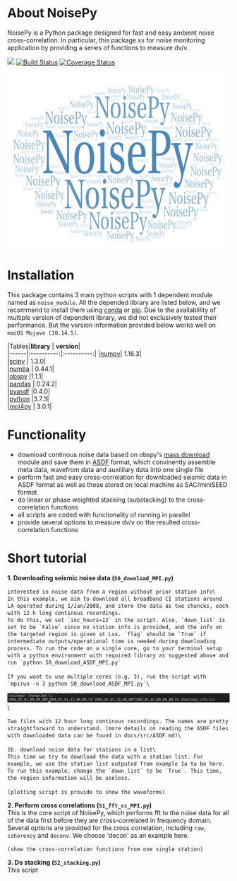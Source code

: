 # About NoisePy
NoisePy is a Python package designed for fast and easy ambient noise cross-correlation. In particular, this package xx for noise monitoring application by providing a series of functions to measure dv/v. 

[![](https://img.shields.io/badge/docs-latest-blue.svg)](https://github.come/mdenolle/NoisPy/latest) [![Build Status](https://travis-ci.org/mdenolle/Noise.jl.svg?branch=master)](https://travis-ci.org/mdenolle/NoisePy) [![Coverage Status](https://coveralls.io/repos/github/mdenolle/Noise.jl/badge.svg?branch=master)](https://coveralls.io/github/mdenolle/NoisePy?branch=master)

<img src="/docs/src/logo.png" width="800" height="400">
 
# Installation
This package contains 3 main python scripts with 1 dependent module named as `noise_module`. All the depended library are listed below, and we recommend to install them using [conda](https://docs.conda.io/en/latest/) or [pip](https://pypi.org/project/pip/). Due to the availablility of multiple version of dependent library, we did not exclusively tested their performance. But the version information provided below works well on `macOS Mojave (10.14.5)`. 

  |Tables|**library** | **version**|\
  |------|:----------:|:----------:|
  |[numpy](https://numpy.org/)|  1.16.3|\
  |[scipy](https://www.scipy.org/) | 1.3.0|\
  |[numba](https://devblogs.nvidia.com/numba-python-cuda-acceleration/) | 0.44.1|\
  |[obspy](https://github.com/obspy/obspy/wiki) |1.1.1|\
  |[pandas](https://pandas.pydata.org/) | 0.24.2|\
  |[pyasdf](http://seismicdata.github.io/pyasdf/) |0.4.0|\
  |[python](https://www.python.org/) |3.7.3|\
  |[mpi4py](https://mpi4py.readthedocs.io/en/stable/) | 3.0.1|


# Functionality
* download continous noise data based on obspy's [mass download](https://docs.obspy.org/packages/autogen/obspy.clients.fdsn.mass_downloader.html) module and save them in [ASDF](https://asdf-definition.readthedocs.io/en/latest/) format, which convinently assemble meta data, wavefrom data and auxililary data into one single file
* perform fast and easy cross-correlation for downloaded seismic data in ASDF format as 
well as those stored on local machine as SAC/miniSEED format
* do linear or phase weighted stacking (substacking) to the cross-correlation functions 
* all scripts are coded with functionality of running in parallel
* provide several options to measure dv/v on the resulted cross-correlation functions

# Short tutorial
**1. Downloading seismic noise data (`S0_download_MPI.py`)**

    interested in noise data from a region without prior station info\
    In this example, we aim to download all broadband CI stations around LA operated during 1/Jan/2008, and store the data as two chuncks, each with 12 h long continous recordings.  
    To do this, we set `inc_hours=12` in the script. Also, `down_list` is set to be `False` since no station info is provided, and the info on the targeted region is given at Lxx. `flag` should be `True` if intermediate outputs/operational time is needed during downloading process. To run the code on a single core, go to your terminal setup with a python environment with required library as suggested above and run `python S0_download_ASDF_MPI.py`  

    If you want to use multiple cores (e.g, 3), run the script with `mpirun -n 3 python S0_download_ASDF_MPI.py`\

![downloaded data](/docs/src/downloaded.png)\

    Two files with 12 hour long continous recordings. The names are pretty straightforward to understand. (more details on reading the ASDF files with downloaded data can be found in docs/src/ASDF.md)\

    1b. download noise data for stations in a list\
    This time we try to download the data with a station list. For example, we use the station list outputed from example 1a to be here. To run this example, change the `down_list` to be `True`. This time, the region information will be useless.  

    (plotting script is provide to show the waveforms)

**2. Perform cross correlations (`S1_fft_cc_MPI.py`)**\
    This is the core script of NoisePy, which performs fft to the noise data for all of the data first before they are cross-correlated in frequency domain. Several options are provided for the cross correlation, including `raw`, `coherency` and `deconv`. We choose 'decon' as an example here.

    (show the cross-correlation functions from one single station) 

**3. Do stacking (`S2_stacking.py`)**\
    This script 



